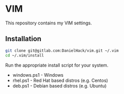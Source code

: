 # VIM #

This repository contains my VIM settings.

## Installation ##

```bash
git clone git@gitlab.com:DanielHack/vim.git ~/.vim
cd ~/.vim/install
```

Run the appropriate install script for your system.

* windows.ps1 - Windows
* rhel.ps1 - Red Hat based distros (e.g. Centos)
* deb.ps1 - Debian based distros (e.g. Ubuntu)
